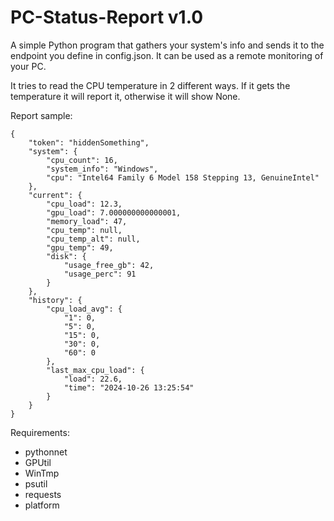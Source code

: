 # PC-Status-Report v1.0

A simple Python program that gathers your system's info and sends it to the endpoint you define in config.json.
It can be used as a remote monitoring of your PC.

It tries to read the CPU temperature in 2 different ways. If it gets the temperature it will report it,
otherwise it will show None.

Report sample:
```
{
    "token": "hiddenSomething",
    "system": {
        "cpu_count": 16,
        "system_info": "Windows",
        "cpu": "Intel64 Family 6 Model 158 Stepping 13, GenuineIntel"
    },
    "current": {
        "cpu_load": 12.3,
        "gpu_load": 7.000000000000001,
        "memory_load": 47,
        "cpu_temp": null,
        "cpu_temp_alt": null,
        "gpu_temp": 49,
        "disk": {
            "usage_free_gb": 42,
            "usage_perc": 91
        }
    },
    "history": {
        "cpu_load_avg": {
            "1": 0,
            "5": 0,
            "15": 0,
            "30": 0,
            "60": 0
        },
        "last_max_cpu_load": {
            "load": 22.6,
            "time": "2024-10-26 13:25:54"
        }
    }
}
```

Requirements:
- pythonnet
- GPUtil
- WinTmp
- psutil
- requests
- platform


